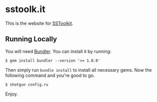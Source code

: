 # sstoolk.it

This is the website for [SSToolkit](http://github.com/samsoffes/sstoolkit).

## Running Locally

You will need [Bundler](http://gembundler.com). You can install it by running:

    $ gem install bundler --version '>= 1.0.0'

Then simply run `bundle install` to install all necessary gems. Now the following command and you're good to go.

    $ shotgun config.ru

Enjoy.
